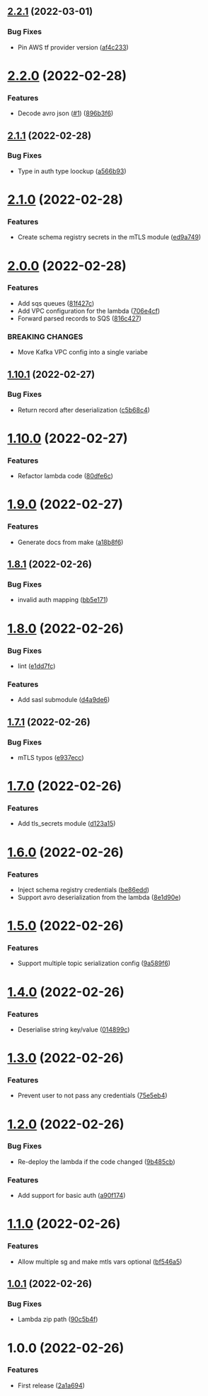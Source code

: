 ## [2.2.1](https://github.com/andrewinci/kafka2sqs/compare/v2.2.0...v2.2.1) (2022-03-01)


### Bug Fixes

* Pin AWS tf provider version ([af4c233](https://github.com/andrewinci/kafka2sqs/commit/af4c233d99903c33bb0abb11b1bd06731978513a))

# [2.2.0](https://github.com/andrewinci/kafka2sqs/compare/v2.1.1...v2.2.0) (2022-02-28)


### Features

* Decode avro json ([#1](https://github.com/andrewinci/kafka2sqs/issues/1)) ([896b3f6](https://github.com/andrewinci/kafka2sqs/commit/896b3f6301460589285e6a1a3237276d38fe9e79))

## [2.1.1](https://github.com/andrewinci/kafka2sqs/compare/v2.1.0...v2.1.1) (2022-02-28)


### Bug Fixes

* Type in auth type loockup ([a566b93](https://github.com/andrewinci/kafka2sqs/commit/a566b9388da540481cca829fcd18068b431baf0c))

# [2.1.0](https://github.com/andrewinci/kafka2sqs/compare/v2.0.0...v2.1.0) (2022-02-28)


### Features

* Create schema registry secrets in the mTLS module ([ed9a749](https://github.com/andrewinci/kafka2sqs/commit/ed9a749c0c2bbbb27395a68013d0d7644d4dd113))

# [2.0.0](https://github.com/andrewinci/kafka2sqs/compare/v1.10.1...v2.0.0) (2022-02-28)


### Features

* Add sqs queues ([81f427c](https://github.com/andrewinci/kafka2sqs/commit/81f427c9d205ee0d6ace47c55d0b82fb6f12ec84))
* Add VPC configuration for the lambda ([706e4cf](https://github.com/andrewinci/kafka2sqs/commit/706e4cffd259d29f7bd9e664db8da776c873b182))
* Forward parsed records to SQS ([816c427](https://github.com/andrewinci/kafka2sqs/commit/816c427165460a5fccc3f04cfb02b4175fcdbb16))


### BREAKING CHANGES

* Move Kafka VPC config into a single variabe

## [1.10.1](https://github.com/andrewinci/kafka2sqs/compare/v1.10.0...v1.10.1) (2022-02-27)


### Bug Fixes

* Return record after deserialization ([c5b68c4](https://github.com/andrewinci/kafka2sqs/commit/c5b68c462c9f5e1d192a4c49c908aa8956019264))

# [1.10.0](https://github.com/andrewinci/kafka2sqs/compare/v1.9.0...v1.10.0) (2022-02-27)


### Features

* Refactor lambda code ([80dfe6c](https://github.com/andrewinci/kafka2sqs/commit/80dfe6c611a055cf9f0a51aea531f2e1ff763418))

# [1.9.0](https://github.com/andrewinci/kafka2sqs/compare/v1.8.1...v1.9.0) (2022-02-27)


### Features

* Generate docs from make ([a18b8f6](https://github.com/andrewinci/kafka2sqs/commit/a18b8f6c863bad4723c908528b4a7576f2ac8e22))

## [1.8.1](https://github.com/andrewinci/kafka2sqs/compare/v1.8.0...v1.8.1) (2022-02-26)


### Bug Fixes

* invalid auth mapping ([bb5e171](https://github.com/andrewinci/kafka2sqs/commit/bb5e1711ce016caaa87e39ed40d9d618853bbd81))

# [1.8.0](https://github.com/andrewinci/kafka2sqs/compare/v1.7.1...v1.8.0) (2022-02-26)


### Bug Fixes

* lint ([e1dd7fc](https://github.com/andrewinci/kafka2sqs/commit/e1dd7fcb000c92d2fc2e40258cbe9b7d5968210f))


### Features

* Add sasl submodule ([d4a9de6](https://github.com/andrewinci/kafka2sqs/commit/d4a9de65861dba0e7fdcf5e8a72756552f8169c6))

## [1.7.1](https://github.com/andrewinci/kafka2sqs/compare/v1.7.0...v1.7.1) (2022-02-26)


### Bug Fixes

* mTLS typos ([e937ecc](https://github.com/andrewinci/kafka2sqs/commit/e937ecc55d1dba7315361d1a1f882ec6a3acf692))

# [1.7.0](https://github.com/andrewinci/kafka2sqs/compare/v1.6.0...v1.7.0) (2022-02-26)


### Features

* Add tls_secrets module ([d123a15](https://github.com/andrewinci/kafka2sqs/commit/d123a15302060e109c7a2f4483d1796c93a591d3))

# [1.6.0](https://github.com/andrewinci/kafka2sqs/compare/v1.5.0...v1.6.0) (2022-02-26)


### Features

* Inject schema registry credentials ([be86edd](https://github.com/andrewinci/kafka2sqs/commit/be86edd016713184452c503dcb403ecc59104426))
* Support avro deserialization from the lambda ([8e1d90e](https://github.com/andrewinci/kafka2sqs/commit/8e1d90eb823c9c02dd5736c021455a4b0372e14e))

# [1.5.0](https://github.com/andrewinci/kafka2sqs/compare/v1.4.0...v1.5.0) (2022-02-26)


### Features

* Support multiple topic serialization config ([9a589f6](https://github.com/andrewinci/kafka2sqs/commit/9a589f6d438da4b1e991e5b454ca2ee26be570fb))

# [1.4.0](https://github.com/andrewinci/kafka2sqs/compare/v1.3.0...v1.4.0) (2022-02-26)


### Features

* Deserialise string key/value ([014899c](https://github.com/andrewinci/kafka2sqs/commit/014899c13a934f8d3e2902dbf959fe5b1c932d09))

# [1.3.0](https://github.com/andrewinci/kafka2sqs/compare/v1.2.0...v1.3.0) (2022-02-26)


### Features

* Prevent user to not pass any credentials ([75e5eb4](https://github.com/andrewinci/kafka2sqs/commit/75e5eb450aa3d1e51624540b0517e6b303629a0b))

# [1.2.0](https://github.com/andrewinci/kafka2sqs/compare/v1.1.0...v1.2.0) (2022-02-26)


### Bug Fixes

* Re-deploy the lambda if the code changed ([9b485cb](https://github.com/andrewinci/kafka2sqs/commit/9b485cbf55e81a2f486d1d5f26098c767dc64278))


### Features

* Add support for basic auth ([a90f174](https://github.com/andrewinci/kafka2sqs/commit/a90f174ca276a6f283c9db6e0d5fd1429ec54967))

# [1.1.0](https://github.com/andrewinci/kafka2sqs/compare/v1.0.1...v1.1.0) (2022-02-26)


### Features

* Allow multiple sg and make mtls vars optional ([bf546a5](https://github.com/andrewinci/kafka2sqs/commit/bf546a5729ae23ad33ec8e6ad2a62addf79c72f8))

## [1.0.1](https://github.com/andrewinci/kafka2sqs/compare/v1.0.0...v1.0.1) (2022-02-26)


### Bug Fixes

* Lambda zip path ([90c5b4f](https://github.com/andrewinci/kafka2sqs/commit/90c5b4f4f063097aabb50808563629ade3f633ad))

# 1.0.0 (2022-02-26)


### Features

* First release ([2a1a694](https://github.com/andrewinci/kafka2sqs/commit/2a1a69447c4bad10391313121bf3cf58c0c1aa34))
